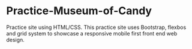 # Practice-Museum-of-Candy
Practice site using HTML/CSS. This practice site uses Bootstrap, flexbos and grid system to showcase a responsive mobile first front end web design. 
